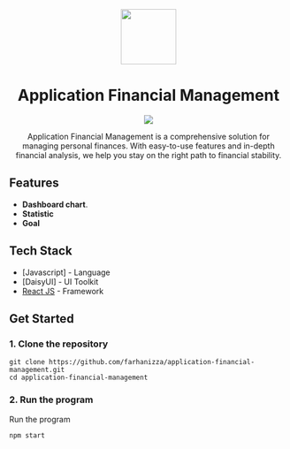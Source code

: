 <div align="center">
  <img src="https://www.flaticon.com/free-icon/physics_753244" width="100px"/>
  <h1 align="center">Application Financial Management</h1>

  <p align="center">
    <a href="https://skillicons.dev">
      <img src="https://skillicons.dev/icons?i=kotlin,androidstudio" />
    </a>
  </p>

Application Financial Management is a comprehensive solution for managing personal finances. With easy-to-use features and in-depth financial analysis, we help you stay on the right path to financial stability.

</div>

## Features
- **Dashboard chart**.
- **Statistic**
- **Goal**

## Tech Stack
- [Javascript] - Language
- [DaisyUI] - UI Toolkit
- [React JS](https://dagger.dev/hilt/) - Framework

## Get Started
### 1. Clone the repository

```shell
git clone https://github.com/farhanizza/application-financial-management.git
cd application-financial-management
```

### 2. Run the program
Run the program 
```shell
npm start
```
